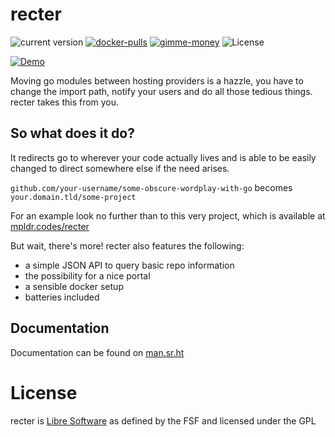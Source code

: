 # recter

![current version](https://img.shields.io/badge/dynamic/json?color=green&label=Version&query=%24.latest_version&url=https%3A%2F%2Fmpldr.codes%2Frecter%2Fapi%2Fversions%2Flatest&style=flat-square&logo=git&color=F05032)
[![docker-pulls](https://img.shields.io/docker/pulls/mpldr/recter?logo=docker&logoColor=white&style=flat-square)](https://hub.docker.com/r/mpldr/recter)
[![gimme-money](https://img.shields.io/badge/dynamic/json?color=yellow&label=donations&query=%24.total&suffix=%E2%82%AC&url=https%3A%2F%2Fmoritz.sh%2Fdonate%2Fstats.json&style=flat-square)](https://moritz.sh/donate/)
![License](https://img.shields.io/static/v1?label=license&message=GPL-3&color=blue&style=flat-square)

[![Demo](https://img.shields.io/website?down_color=red&down_message=offline%20%3A%28&label=demo&style=for-the-badge&up_color=green&up_message=click%20me&url=https%3A%2F%2Fmpldr.codes)](https://mpldr.codes)

Moving go modules between hosting providers is a hazzle, you have to change the
import path, notify your users and do all those tedious things. recter takes
this from you.

## So what does it do?

It redirects go to wherever your code actually lives and is able to be easily
changed to direct somewhere else if the need arises.

`github.com/your-username/some-obscure-wordplay-with-go` becomes
`your.domain.tld/some-project`

For an example look no further than to this very project, which is available at
[mpldr.codes/recter](https://mpldr.codes/recter)

But wait, there's more! recter also features the following:

- a simple JSON API to query basic repo information
- the possibility for a nice portal
- a sensible docker setup
- batteries included

## Documentation

Documentation can be found on
[man.sr.ht](https://man.sr.ht/~poldi1405/gomod-recter/)

# License

recter is [Libre Software](https://moritz.sh/blog/libre-not-free/) as defined
by the FSF and licensed under the GPL
